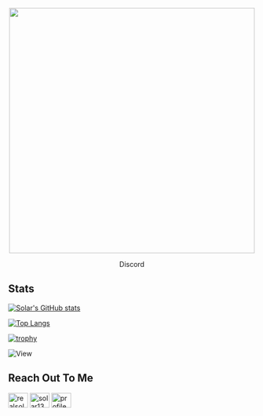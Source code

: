 <p align="center"><img width="500" height="500" src="https://cdn.discordapp.com/attachments/790266938919092224/835653936298852373/image0.gif%22%3E"</p>

<p align="center">Discord<ahref="https://discord.com/users/799447765263319049" </p>

## Stats ##
[![Solar's GitHub stats](https://github-readme-stats.vercel.app/api?username=retributions&show_icons=true&theme=tokyonight)](https://github.com/retributions/github-readme-stats) <br>

[![Top Langs](https://github-readme-stats.vercel.app/api/top-langs/?username=retributions&langs_count=8&layout=compact&theme=tokyonight&show_icons=true)](https://github.com/retributions/github-readme-stats) <br>

[![trophy](https://github-profile-trophy.vercel.app/?username=retributions&theme=tokyonight)](https://github.com/retributions-ma/github-profile-trophy) <br>

![View](https://komarev.com/ghpvc/?username=retributions&style=plastic&color=blue) <br>

<h2 align="left">Reach Out To Me</h2>
<p align="left">
<a href="https://twitter.com/realsolar" target="blank"><img align="center" src="https://raw.githubusercontent.com/rahuldkjain/github-profile-readme-generator/master/src/images/icons/Social/twitter.svg" alt="realsolar" height="30" width="40" /></a>
<a href="https://www.youtube.com/c/solar1337" target="blank"><img align="center" src="https://raw.githubusercontent.com/rahuldkjain/github-profile-readme-generator/master/src/images/icons/Social/youtube.svg" alt="solar1337" height="30" width="40" /></a>
<a href="https://discord.gg/profile" target="blank"><img align="center" src="https://raw.githubusercontent.com/rahuldkjain/github-profile-readme-generator/master/src/images/icons/Social/discord.svg" alt="profile" height="30" width="40" /></a>
</p>




